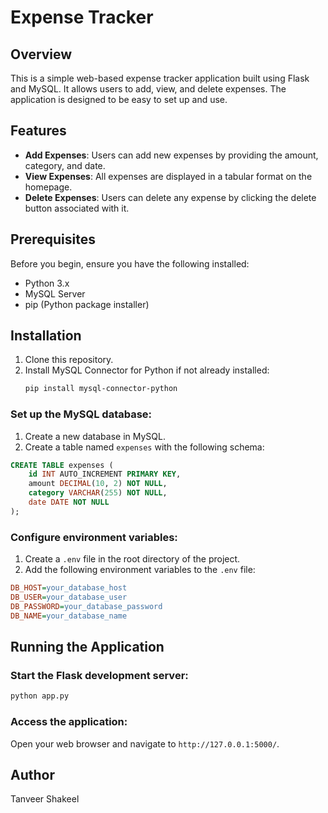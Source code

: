 # Expense Tracker

## Overview
This is a simple web-based expense tracker application built using Flask and MySQL. It allows users to add, view, and delete expenses. The application is designed to be easy to set up and use.

## Features
- **Add Expenses**: Users can add new expenses by providing the amount, category, and date.
- **View Expenses**: All expenses are displayed in a tabular format on the homepage.
- **Delete Expenses**: Users can delete any expense by clicking the delete button associated with it.

## Prerequisites
Before you begin, ensure you have the following installed:
- Python 3.x
- MySQL Server
- pip (Python package installer)

## Installation
1. Clone this repository.
2. Install MySQL Connector for Python if not already installed:
   ```sh
   pip install mysql-connector-python
   ```

### Set up the MySQL database:
1. Create a new database in MySQL.
2. Create a table named `expenses` with the following schema:
```sql
CREATE TABLE expenses (
    id INT AUTO_INCREMENT PRIMARY KEY,
    amount DECIMAL(10, 2) NOT NULL,
    category VARCHAR(255) NOT NULL,
    date DATE NOT NULL
);
```

### Configure environment variables:
1. Create a `.env` file in the root directory of the project.
2. Add the following environment variables to the `.env` file:
```ini
DB_HOST=your_database_host
DB_USER=your_database_user
DB_PASSWORD=your_database_password
DB_NAME=your_database_name
```

## Running the Application
### Start the Flask development server:
```bash
python app.py
```

### Access the application:
Open your web browser and navigate to `http://127.0.0.1:5000/`.

## Author
Tanveer Shakeel